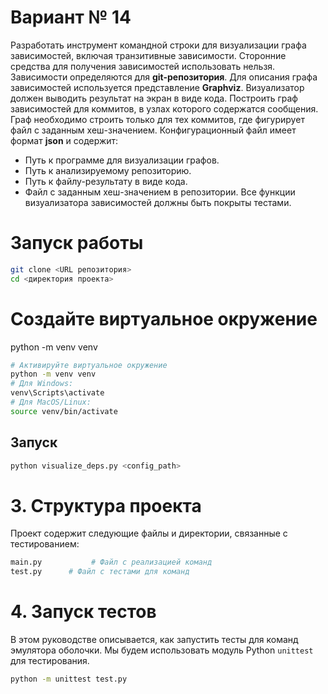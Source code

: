# Вариант № 14
Разработать инструмент командной строки для визуализации графа
зависимостей, включая транзитивные зависимости. Сторонние средства для
получения зависимостей использовать нельзя.
Зависимости определяются для **git-репозитория**. Для описания графа
зависимостей используется представление **Graphviz**. Визуализатор должен
выводить результат на экран в виде кода.
Построить граф зависимостей для коммитов, в узлах которого содержатся
сообщения. Граф необходимо строить только для тех коммитов, где фигурирует
файл с заданным хеш-значением.
Конфигурационный файл имеет формат **json** и содержит:
- Путь к программе для визуализации графов.
- Путь к анализируемому репозиторию.
- Путь к файлу-результату в виде кода.
- Файл с заданным хеш-значением в репозитории.
Все функции визуализатора зависимостей должны быть покрыты тестами.


# Запуск работы
```bash
git clone <URL репозитория>
cd <директория проекта>
```

# Создайте виртуальное окружение
python -m venv venv

```bash
# Активируйте виртуальное окружение
python -m venv venv
# Для Windows:
venv\Scripts\activate
# Для MacOS/Linux:
source venv/bin/activate
```

## Запуск
```bash
python visualize_deps.py <config_path>
```

# 3. Структура проекта
Проект содержит следующие файлы и директории, связанные с тестированием:
```bash
main.py           # Файл с реализацией команд
test.py      # Файл с тестами для команд
```

# 4. Запуск тестов
В этом руководстве описывается, как запустить тесты для команд эмулятора оболочки. Мы будем использовать модуль Python `unittest` для тестирования.
```bash
python -m unittest test.py
```